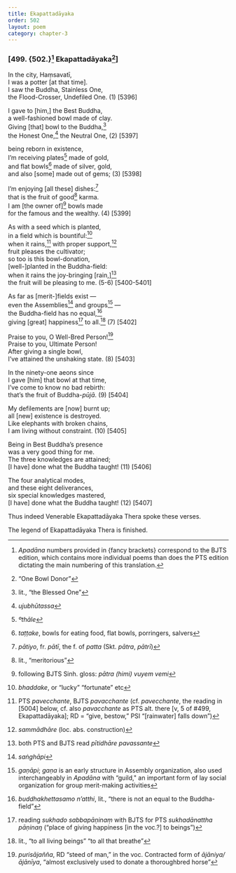 ```yaml
---
title: Ekapattadāyaka
order: 502
layout: poem
category: chapter-3
---
```


### \[499. {502.}[^1] Ekapattadāyaka[^2]\]

In the city, Haṃsavatī,  
I was a potter \[at that time\].  
I saw the Buddha, Stainless One,  
the Flood-Crosser, Undefiled One. (1) \[5396\]

I gave to \[him,\] the Best Buddha,  
a well-fashioned bowl made of clay.  
Giving \[that\] bowl to the Buddha,[^3]  
the Honest One,[^4] the Neutral One, (2) \[5397\]

being reborn in existence,  
I’m receiving plates[^5] made of gold,  
and flat bowls[^6] made of silver, gold,  
and also \[some\] made out of gems; (3) \[5398\]

I’m enjoying \[all these\] dishes:[^7]  
that is the fruit of good[^8] karma.  
I am \[the owner of\][^9] bowls made  
for the famous and the wealthy. (4) \[5399\]

As with a seed which is planted,  
in a field which is bountiful:[^10]  
when it rains,[^11] with proper support,[^12]  
fruit pleases the cultivator;  
so too is this bowl-donation,  
\[well-\]planted in the Buddha-field:  
when it rains the joy-bringing \[rain,\][^13]  
the fruit will be pleasing to me. (5-6) \[5400-5401\]

As far as \[merit-\]fields exist —  
even the Assemblies[^14] and groups[^15] —  
the Buddha-field has no equal,[^16]  
giving \[great\] happiness[^17] to all.[^18] (7) \[5402\]

Praise to you, O Well-Bred Person![^19]  
Praise to you, Ultimate Person!  
After giving a single bowl,  
I’ve attained the unshaking state. (8) \[5403\]

In the ninety-one aeons since  
I gave \[him\] that bowl at that time,  
I’ve come to know no bad rebirth:  
that’s the fruit of Buddha-*pūjā*. (9) \[5404\]

My defilements are \[now\] burnt up;  
all \[new\] existence is destroyed.  
Like elephants with broken chains,  
I am living without constraint. (10) \[5405\]

Being in Best Buddha’s presence  
was a very good thing for me.  
The three knowledges are attained;  
\[I have\] done what the Buddha taught! (11) \[5406\]

The four analytical modes,  
and these eight deliverances,  
six special knowledges mastered,  
\[I have\] done what the Buddha taught! (12) \[5407\]

Thus indeed Venerable Ekapattadāyaka Thera spoke these verses.

The legend of Ekapattadāyaka Thera is finished.

[^1]: *Apadāna* numbers provided in {fancy brackets} correspond to the BJTS edition, which contains more individual poems than does the PTS edition dictating the main numbering of this translation.

[^2]: “One Bowl Donor”

[^3]: lit., “the Blessed One”

[^4]: *ujubhūtassa*

[^5]: *ºthāle*

[^6]: *taṭṭake*, bowls for eating food, flat bowls, porringers, salvers

[^7]: *pātiyo*, fr. *pātī*, the f. of *patta* (Skt. *pātra*, *pātrī*)

[^8]: lit., “meritorious”

[^9]: following BJTS Sinh. gloss: *pātra (himi) vuyem vemi*

[^10]: *bhaddake*, or “lucky” “fortunate” etc

[^11]: PTS *pavecchante*, BJTS *pavacchante* (cf. *pavecchante*, the reading in \[5004\] below, cf. also *pavacchante* as PTS alt. there \[v, 5 of \#499, Ekapattadāyaka\]; RD = “give, bestow,” PSI “\[rainwater\] falls down”)

[^12]: *sammādhāre* (loc. abs. construction)

[^13]: both PTS and BJTS read *pītidhāre pavassante*

[^14]: *saṅghāpi*

[^15]: *gaṇāpi*; *gaṇa* is an early structure in Assembly organization, also used interchangeably in *Apadāna* with “guild," an important form of lay social organization for group merit-making activities

[^16]: *buddhakhettasamo n’atthi*, lit., “there is not an equal to the Buddha-field”

[^17]: reading *sukhado sabbapāṇinaṃ* with BJTS for PTS *sukhadānattha pāṇinaŋ* (“place of giving happiness \[in the voc.?\] to beings”)

[^18]: lit., “to all living beings” “to all that breathe”

[^19]: *purisājañña*, RD “steed of man,” in the voc. Contracted form of *ājāniya/ājānīya*, “almost exclusively used to donate a thoroughbred horse”
